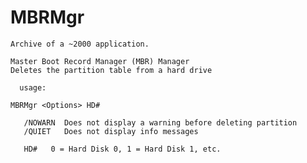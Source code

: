 # MBRMgr
    
    Archive of a ~2000 application.

    Master Boot Record Manager (MBR) Manager
	Deletes the partition table from a hard drive

      usage:

    MBRMgr <Options> HD#

       /NOWARN  Does not display a warning before deleting partition
       /QUIET   Does not display info messages

       HD#   0 = Hard Disk 0, 1 = Hard Disk 1, etc.